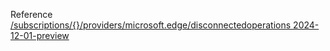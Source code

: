 Reference [/subscriptions/{}/providers/microsoft.edge/disconnectedoperations 2024-12-01-preview](/Resources/mgmt-plane/L3N1YnNjcmlwdGlvbnMve30vcHJvdmlkZXJzL21pY3Jvc29mdC5lZGdlL2Rpc2Nvbm5lY3RlZG9wZXJhdGlvbnM=/2024-12-01-preview.xml)
